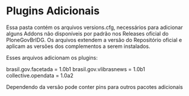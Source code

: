 Plugins Adicionais
====================

Essa pasta contém os arquivos versions.cfg, necessários para adicionar alguns Addons não disponíveis por padrão nos Releases oficial do PloneGovBrIDG. Os arquivos extendem a versão do Repositório oficial e aplicam as versões dos complementos a serem instalados.
 
Esses arquivos adicionam os plugins:

brasil.gov.facetada = 1.0b1
brasil.gov.vlibrasnews = 1.0b1
collective.opendata = 1.0a2

Dependendo da versão pode conter pins para outros pacotes adicionais
